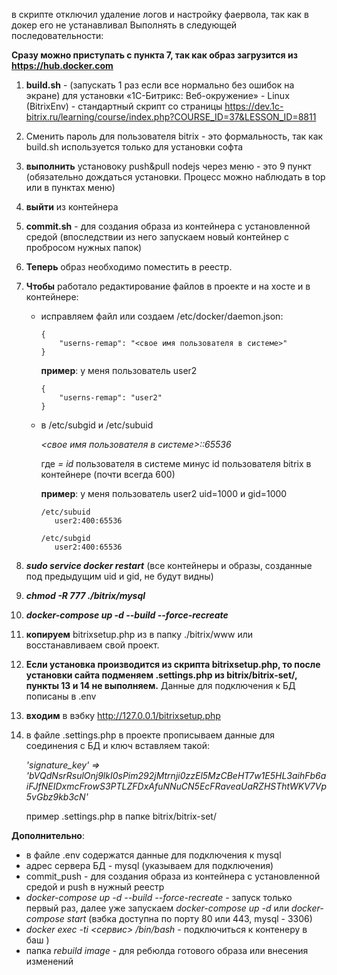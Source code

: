 в скрипте отключил удаление логов и настройку фаервола, так как в докер его не устанавливал
Выполнять в следующей последовательности:

**Сразу можно приступать с пункта 7, так как образ загрузится из https://hub.docker.com**

1. **build.sh**  - (запускать 1 раз если все нормально без ошибок на экране) для установки  «1С-Битрикс: Веб-окружение» - Linux (BitrixEnv) - стандартный скрипт со страницы https://dev.1c-bitrix.ru/learning/course/index.php?COURSE_ID=37&LESSON_ID=8811
2. Сменить пароль для пользователя bitrix - это формальность, так как build.sh используется только для установки софта
3. **выполнить** установоку push&pull nodejs через меню - это 9 пункт (обязательно дождаться установки. Процесс можно наблюдать в top или в пунктах меню)
4. **выйти** из контейнера
5. **commit.sh** - для создания образа из контейнера с установленной средой (впоследствии из него запускаем новый контейнер с пробросом нужных папок)
6. **Теперь** образ необходимо поместить в реестр.
7. **Чтобы** работало редактирование файлов в проекте и на хосте и в контейнере:
   - исправляем файл или создаем /etc/docker/daemon.json:
      
      ```al
      {
          "userns-remap": "<свое имя пользователя в системе>"
      }
      ```

      **пример**: у меня пользователь user2
      
      ```al
      {
          "userns-remap": "user2"
      }
      ```

  
   - в /etc/subgid и /etc/subuid
      
      *<свое имя пользователя в системе>:<ID>:65536*

      где *<ID> = id* пользователя в системе минус id пользователя bitrix в контейнере (почти всегда 600)

      **пример**: у меня пользователь user2 uid=1000 и gid=1000
                 
         /etc/subuid
            user2:400:65536 
                     
         /etc/subgid
            user2:400:65536 
            
         
8. ***sudo service docker restart***
   (все контейнеры и образы, созданные под предыдущим uid и gid, не будут видны)
9. ***chmod -R 777 ./bitrix/mysql***
10. ***docker-compose up -d --build --force-recreate***
11.  **копируем** bitrixsetup.php из в папку ./bitrix/www или восстанавливаем свой проект.
12.  **Если установка производится из скрипта bitrixsetup.php, то после установки сайта подменяем .settings.php из bitrix/bitrix-set/, пункты  13 и 14  не выполняем.**
      Данные для подключения к БД пописаны в .env
      
13. **входим** в вэбку http://127.0.0.1/bitrixsetup.php 
14. в файле .settings.php в проекте прописываем данные для соединения с БД и ключ вставляем такой: 

      *'signature_key' => 'bVQdNsrRsulOnj9lkI0sPim292jMtrnji0zzEl5MzCBeHT7w1E5HL3aihFb6aiFJfNEIDxmcFrowS3PTLZFDxAfuNNuCN5EcFRaveaUaRZHSThtWKV7Vp5vGbz9kb3cN'*

      пример .settings.php в папке bitrix/bitrix-set/



**Дополнительно**:
- в файле .env содержатся данные для подключения к mysql
- адрес сервера БД - mysql (указываем для подключения)
- commit_push - для создания образа из контейнера с установленной средой и push в нужный реестр
- *docker-compose up -d --build --force-recreate*  - запуск только первый раз, далее уже запускаем *docker-compose up -d* или *docker-compose start* (вэбка доступна по порту 80 или 443, mysql - 3306)
- *docker exec -ti <сервис> /bin/bash* - подключиться к контенеру в баш )
- папка *rebuild image* - для ребюлда готового образа или внесения изменений
